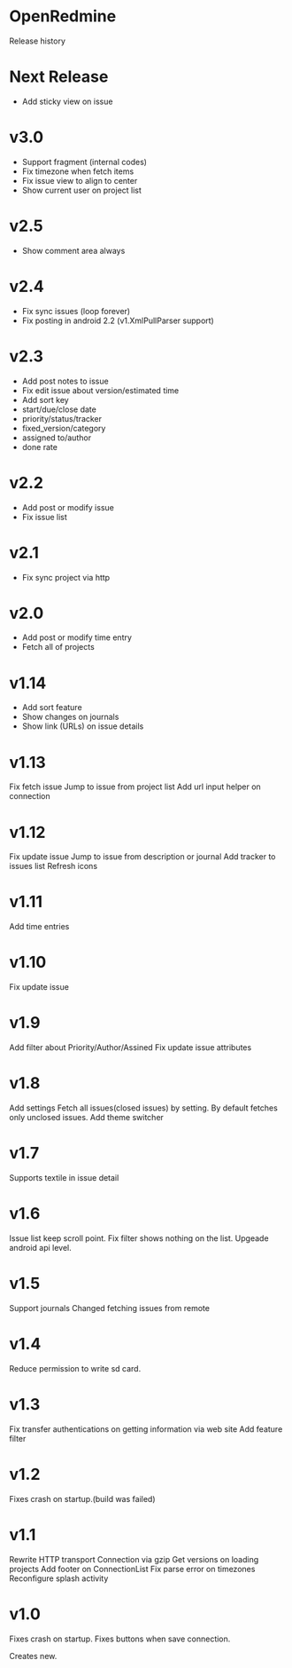 OpenRedmine
===========
Release history

Next Release
===========
- Add sticky view on issue

v3.0
===========
- Support fragment (internal codes)
- Fix timezone when fetch items
- Fix issue view to align to center
- Show current user on project list

v2.5
===========
- Show comment area always

v2.4
===========
- Fix sync issues (loop forever)
- Fix posting in android 2.2 (v1.XmlPullParser support)

v2.3
===========
- Add post notes to issue
- Fix edit issue about version/estimated time
- Add sort key
 - start/due/close date
 - priority/status/tracker
 - fixed_version/category
 - assigned to/author
 - done rate

v2.2
===========
- Add post or modify issue
- Fix issue list

v2.1
===========
- Fix sync project via http

v2.0
===========
- Add post or modify time entry
- Fetch all of projects

v1.14
===========
- Add sort feature
- Show changes on journals
- Show link (URLs) on issue details

v1.13
===========
Fix fetch issue
Jump to issue from project list
Add url input helper on connection

v1.12
===========
Fix update issue
Jump to issue from description or journal
Add tracker to issues list
Refresh icons

v1.11
===========
Add time entries

v1.10
===========
Fix update issue

v1.9
===========
Add filter about Priority/Author/Assined
Fix update issue attributes

v1.8
===========
Add settings
Fetch all issues(closed issues) by setting. By default fetches only unclosed issues.
Add theme switcher

v1.7
===========
Supports textile in issue detail

v1.6
===========
Issue list keep scroll point.
Fix filter shows nothing on the list.
Upgeade android api level.

v1.5
===========
Support journals
Changed fetching issues from remote

v1.4
===========
Reduce permission to write sd card.

v1.3
===========
Fix transfer authentications on getting information via web site
Add feature filter

v1.2
===========
Fixes crash on startup.(build was failed)

v1.1
===========
Rewrite HTTP transport
Connection via gzip
Get versions on loading projects
Add footer on ConnectionList
Fix parse error on timezones
Reconfigure splash activity

v1.0
===========
Fixes crash on startup.
Fixes buttons when save connection.

Creates new.